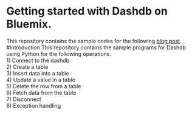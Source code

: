 # Getting started with Dashdb on Bluemix.
This repository contains the sample codes for the following [blog post](http://radiostud.io/getting-started-ibm-dashdb-using-python).
#Introduction
This repository contains the sample programs for Dashdb using Python for the following operations. 
</br>1) Connect to the dashdb </br> 
2) Create a table </br>
3) Insert data into a table </br>
4) Update a value in a table </br>
5) Delete the row from a table </br>
6) Fetch data from the table </br> 
7) Disconnect </br>
8) Exception handling

